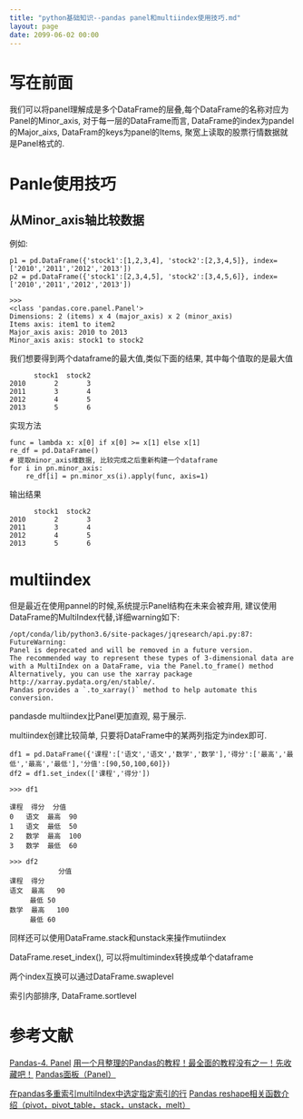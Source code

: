 ```yaml
---
title: "python基础知识--pandas panel和multiindex使用技巧.md"
layout: page
date: 2099-06-02 00:00
---
```



# 写在前面
我们可以将panel理解成是多个DataFrame的层叠,每个DataFrame的名称对应为Panel的Minor_axis, 对于每一层的DataFrame而言, DataFrame的index为pandel的Major_aixs, DataFram的keys为panel的Items, 聚宽上读取的股票行情数据就是Panel格式的.

# Panle使用技巧
## 从Minor_axis轴比较数据
例如:
```
p1 = pd.DataFrame({'stock1':[1,2,3,4], 'stock2':[2,3,4,5]}, index=['2010','2011','2012','2013'])
p2 = pd.DataFrame({'stock1':[2,3,4,5], 'stock2':[3,4,5,6]}, index=['2010','2011','2012','2013'])

>>>
<class 'pandas.core.panel.Panel'>
Dimensions: 2 (items) x 4 (major_axis) x 2 (minor_axis)
Items axis: item1 to item2
Major_axis axis: 2010 to 2013
Minor_axis axis: stock1 to stock2
```
我们想要得到两个dataframe的最大值,类似下面的结果, 其中每个值取的是最大值
```
      stock1  stock2
2010       2       3
2011       3       4
2012       4       5
2013       5       6
```

实现方法
```
func = lambda x: x[0] if x[0] >= x[1] else x[1]
re_df = pd.DataFrame()
# 提取minor_axis维数据, 比较完成之后重新构建一个dataframe
for i in pn.minor_axis:
    re_df[i] = pn.minor_xs(i).apply(func, axis=1)
```
输出结果
```
      stock1  stock2
2010       2       3
2011       3       4
2012       4       5
2013       5       6
```
# multiindex
但是最近在使用pannel的时候,系统提示Panel结构在未来会被弃用, 建议使用DataFrame的MultiIndex代替,详细warning如下:
```
/opt/conda/lib/python3.6/site-packages/jqresearch/api.py:87: FutureWarning: 
Panel is deprecated and will be removed in a future version.
The recommended way to represent these types of 3-dimensional data are with a MultiIndex on a DataFrame, via the Panel.to_frame() method
Alternatively, you can use the xarray package http://xarray.pydata.org/en/stable/.
Pandas provides a `.to_xarray()` method to help automate this conversion.
```

pandasde multiindex比Panel更加直观, 易于展示.

multiindex创建比较简单, 只要将DataFrame中的某两列指定为index即可.
```
df1 = pd.DataFrame({'课程':['语文','语文','数学','数学'],'得分':['最高','最低','最高','最低'],'分值':[90,50,100,60]})
df2 = df1.set_index(['课程','得分'])

>>> df1

课程	得分	分值
0	语文	最高	90
1	语文	最低	50
2	数学	最高	100
3	数学	最低	60

>>> df2
            分值
课程  得分	
语文  最高	 90
     最低	50
数学  最高	 100
     最低	60
```

同样还可以使用DataFrame.stack和unstack来操作mutiindex

DataFrame.reset_index(), 可以将multimindex转换成单个dataframe

两个index互换可以通过DataFrame.swaplevel

索引内部排序, DataFrame.sortlevel

# 参考文献
[Pandas-4. Panel](https://www.jianshu.com/p/0865813c590e)
[用一个月整理的Pandas的教程！最全面的教程没有之一！先收藏吧！](https://www.jianshu.com/p/5aa6579f70b1)
[Pandas面板（Panel）](https://www.yiibai.com/pandas/python_pandas_panel.html)

[在pandas多重索引multiIndex中选定指定索引的行](https://blog.csdn.net/PIPIXIU/article/details/80232805)
[Pandas reshape相关函数介绍（pivot，pivot_table，stack，unstack，melt）](https://blog.csdn.net/wj1066/article/details/82261458)